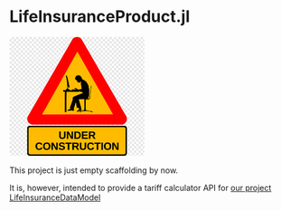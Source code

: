 # LifeInsuranceProduct.jl

![Beware, Work In Progress](docs/src/assets/wip.png)

This project is just empty scaffolding by now.

It is, however, intended to provide a tariff calculator API for [our project LifeInsuranceDataModel](https://github.com/Actuarial-Sciences-for-Africa-ASA/LifeInsuranceDataModel.jl)

